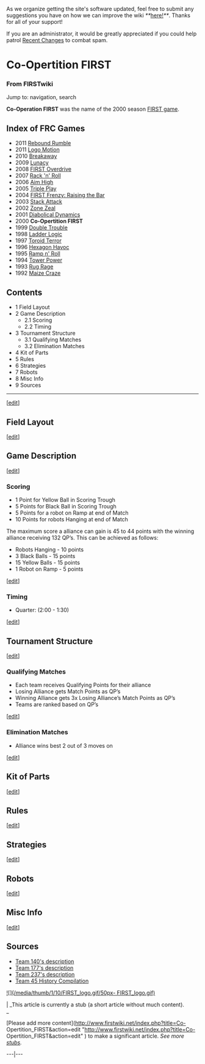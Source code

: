 As we organize getting the site's software updated, feel free to submit any
suggestions you have on how we can improve the wiki
_**_[here!](/index.php/User:Hallry/Suggestions "User:Hallry/Suggestions"
)_**_. Thanks for all of your support!

If you are an administrator, it would be greatly appreciated if you could help
patrol [Recent Changes](/index.php/Special:Recentchanges
"Special:Recentchanges" ) to combat spam.

# Co-Opertition FIRST

### From FIRSTwiki

Jump to: navigation, search

  

**Co-Operation FIRST** was the name of the 2000 season [FIRST game](/index.php/FRC_Games "FRC Games" ). 

Index of FRC Games  
---  
  
  * 2011 [Rebound Rumble](/index.php/Rebound_Rumble "Rebound Rumble" )
  * 2011 [Logo Motion](/index.php/Logo_Motion "Logo Motion" )
  * 2010 [Breakaway](/index.php/Breakaway "Breakaway" )
  * 2009 [Lunacy](/index.php/Lunacy "Lunacy" )
  * 2008 [FIRST Overdrive](/index.php/FIRST_Overdrive "FIRST Overdrive" )
  * 2007 [Rack 'n' Roll](/index.php/Rack_%27n%27_Roll "Rack 'n' Roll" )
  * 2006 [Aim High](/index.php/Aim_High "Aim High" )
  * 2005 [Triple Play](/index.php/Triple_Play "Triple Play" )
  * 2004 [FIRST Frenzy: Raising the Bar](/index.php/FIRST_Frenzy:_Raising_the_Bar "FIRST Frenzy: Raising the Bar" )
  * 2003 [Stack Attack](/index.php/Stack_Attack "Stack Attack" )
  * 2002 [Zone Zeal](/index.php/Zone_Zeal "Zone Zeal" )
  * 2001 [Diabolical Dynamics](/index.php/Diabolical_Dynamics "Diabolical Dynamics" )
  * 2000 **Co-Opertition FIRST**
  * 1999 [Double Trouble](/index.php/Double_Trouble "Double Trouble" )
  * 1998 [Ladder Logic](/index.php/Ladder_Logic "Ladder Logic" )
  * 1997 [Toroid Terror](/index.php/Toroid_Terror "Toroid Terror" )
  * 1996 [Hexagon Havoc](/index.php/Hexagon_Havoc "Hexagon Havoc" )
  * 1995 [Ramp n' Roll](/index.php/Ramp_n%27_Roll "Ramp n' Roll" )
  * 1994 [Tower Power](/index.php/Tower_Power "Tower Power" )
  * 1993 [Rug Rage](/index.php/Rug_Rage "Rug Rage" )
  * 1992 [Maize Craze](/index.php/Maize_Craze "Maize Craze" )  
  
  

## Contents

  * 1 Field Layout
  * 2 Game Description
    * 2.1 Scoring
    * 2.2 Timing
  * 3 Tournament Structure
    * 3.1 Qualifying Matches
    * 3.2 Elimination Matches
  * 4 Kit of Parts
  * 5 Rules
  * 6 Strategies
  * 7 Robots
  * 8 Misc Info
  * 9 Sources  
---  
  
[[edit](/index.php?title=Co-Opertition_FIRST&action=edit&section=1 "Edit
section: Field Layout" )]

## Field Layout

[[edit](/index.php?title=Co-Opertition_FIRST&action=edit&section=2 "Edit
section: Game Description" )]

## Game Description

[[edit](/index.php?title=Co-Opertition_FIRST&action=edit&section=3 "Edit
section: Scoring" )]

### Scoring

  * 1 Point for Yellow Ball in Scoring Trough 
  * 5 Points for Black Ball in Scoring Trough 
  * 5 Points for a robot on Ramp at end of Match 
  * 10 Points for robots Hanging at end of Match 

The maximum score a alliance can gain is 45 to 44 points with the winning
alliance receiving 132 QP’s. This can be achieved as follows:

  * Robots Hanging - 10 points 
  * 3 Black Balls - 15 points 
  * 15 Yellow Balls - 15 points 
  * 1 Robot on Ramp - 5 points 

[[edit](/index.php?title=Co-Opertition_FIRST&action=edit&section=4 "Edit
section: Timing" )]

### Timing

  * Quarter: (2:00 - 1:30) 

[[edit](/index.php?title=Co-Opertition_FIRST&action=edit&section=5 "Edit
section: Tournament Structure" )]

## Tournament Structure

[[edit](/index.php?title=Co-Opertition_FIRST&action=edit&section=6 "Edit
section: Qualifying Matches" )]

### Qualifying Matches

  * Each team receives Qualifying Points for their alliance 
  * Losing Alliance gets Match Points as QP’s 
  * Winning Alliance gets 3x Losing Alliance’s Match Points as QP’s 
  * Teams are ranked based on QP’s 

[[edit](/index.php?title=Co-Opertition_FIRST&action=edit&section=7 "Edit
section: Elimination Matches" )]

### Elimination Matches

  * Alliance wins best 2 out of 3 moves on 

[[edit](/index.php?title=Co-Opertition_FIRST&action=edit&section=8 "Edit
section: Kit of Parts" )]

## Kit of Parts

[[edit](/index.php?title=Co-Opertition_FIRST&action=edit&section=9 "Edit
section: Rules" )]

## Rules

[[edit](/index.php?title=Co-Opertition_FIRST&action=edit&section=10 "Edit
section: Strategies" )]

## Strategies

[[edit](/index.php?title=Co-Opertition_FIRST&action=edit&section=11 "Edit
section: Robots" )]

## Robots

[[edit](/index.php?title=Co-Opertition_FIRST&action=edit&section=12 "Edit
section: Misc Info" )]

## Misc Info

[[edit](/index.php?title=Co-Opertition_FIRST&action=edit&section=13 "Edit
section: Sources" )]

## Sources

  * [Team 140's description](http://www.surko.net/first/competition/2000/index.html "http://www.surko.net/first/competition/2000/index.html" )
  * [Team 177's description](http://www.swindsor.k12.ct.us/Highschool/activities/clubs/first/2000.html "http://www.swindsor.k12.ct.us/Highschool/activities/clubs/first/2000.html" )
  * [Team 237's description](http://www.team237.com/2000game.html "http://www.team237.com/2000game.html" )
  * [Team 45 History Compilation](http://www.technokats.org/historyproject.php "http://www.technokats.org/historyproject.php" )

[![](/media/thumb/1/10/FIRST_logo.gif/50px-
FIRST_logo.gif)](/index.php/Image:FIRST_logo.gif "" )

|  _This article is currently a stub (a short article without much content).  
_

[Please add more content](http://www.firstwiki.net/index.php?title=Co-
Opertition_FIRST&action=edit "http://www.firstwiki.net/index.php?title=Co-
Opertition_FIRST&action=edit" ) to make a significant article. _See more
[stubs](/index.php/Special:Shortpages "Special:Shortpages" )._  
  
---|---  
  
